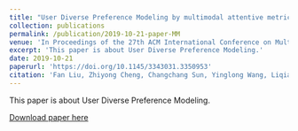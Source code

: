 ```yaml
---
title: "User Diverse Preference Modeling by multimodal attentive metric learning"
collection: publications
permalink: /publication/2019-10-21-paper-MM
venue: 'In Proceedings of the 27th ACM International Conference on Multimedia'
excerpt: 'This paper is about User Diverse Preference Modeling.'
date: 2019-10-21
paperurl: 'https://doi.org/10.1145/3343031.3350953'
citation: 'Fan Liu, Zhiyong Cheng, Changchang Sun, Yinglong Wang, Liqiang Nie & Mohan Kankanhalli. (2019). "User Diverse Preference Modeling by multimodal attentive metric learning." <i>ACM Multimedia</i>. [CCF A]'
---
```

This paper is about User Diverse Preference Modeling.

[Download paper here](https://dl.acm.org/doi/10.1145/3343031.3350953)
